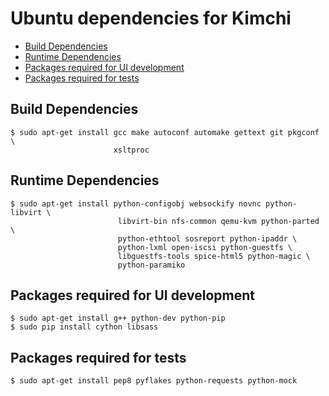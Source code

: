 Ubuntu dependencies for Kimchi
==============================

* [Build Dependencies](#build-dependencies)
* [Runtime Dependencies](#runtime-dependencies)
* [Packages required for UI development](#packages-required-for-ui-development)
* [Packages required for tests](#packages-required-for-tests)

Build Dependencies
--------------------

    $ sudo apt-get install gcc make autoconf automake gettext git pkgconf \
                           xsltproc

Runtime Dependencies
--------------------

    $ sudo apt-get install python-configobj websockify novnc python-libvirt \
                            libvirt-bin nfs-common qemu-kvm python-parted \
                            python-ethtool sosreport python-ipaddr \
                            python-lxml open-iscsi python-guestfs \
                            libguestfs-tools spice-html5 python-magic \
                            python-paramiko

Packages required for UI development
------------------------------------

    $ sudo apt-get install g++ python-dev python-pip
    $ sudo pip install cython libsass

Packages required for tests
---------------------------

    $ sudo apt-get install pep8 pyflakes python-requests python-mock
